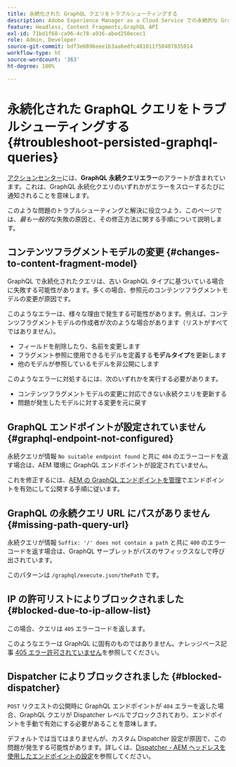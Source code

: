 ```yaml
---
title: 永続化された GraphQL クエリをトラブルシューティングする
description: Adobe Experience Manager as a Cloud Service での永続的な GraphQL クエリの問題をトラブルシューティングする方法を説明します。
feature: Headless, Content Fragments,GraphQL API
exl-id: 71bd1f68-ca96-4c78-a936-abed250ecec1
role: Admin, Developer
source-git-commit: bdf3e0896eee1b3aa6edfc481011f50407835014
workflow-type: ht
source-wordcount: '363'
ht-degree: 100%

---
```


# 永続化された GraphQL クエリをトラブルシューティングする {#troubleshoot-persisted-graphql-queries}

[アクションセンター](/help/operations/actions-center.md)には、**GraphQL 永続クエリエラー**&#x200B;のアラートが含まれています。これは、GraphQL 永続化クエリのいずれかがエラーをスローするたびに通知されることを意味します。

このような問題のトラブルシューティングと解決に役立つよう、このページでは、*最も一般的*&#x200B;な失敗の原因と、その修正方法に関する手順について説明します。

## コンテンツフラグメントモデルの変更 {#changes-to-content-fragment-model}

GraphQL で永続化されたクエリは、古い GraphQL タイプに基づいている場合に失敗する可能性があります。多くの場合、参照元のコンテンツフラグメントモデルの変更が原因です。

このようなエラーは、様々な理由で発生する可能性があります。例えば、コンテンツフラグメントモデルの作成者が次のような場合があります（リストがすべてではありません）。

* フィールドを削除したり、名前を変更します
* フラグメント参照に使用できるモデルを定義する&#x200B;**モデルタイプ**&#x200B;を更新します
* 他のモデルが参照しているモデルを非公開にします

このようなエラーに対処するには、次のいずれかを実行する必要があります。

* コンテンツフラグメントモデルの変更に対応できない永続クエリを更新する
* 問題が発生したモデルに対する変更を元に戻す

## GraphQL エンドポイントが設定されていません {#graphql-endpoint-not-configured}

永続クエリが情報 `No suitable endpoint found` と共に `404` のエラーコードを返す場合は、AEM 環境に GraphQL エンドポイントが設定されていません。

これを修正するには、[AEM の GraphQL エンドポイントを管理](/help/headless/graphql-api/graphql-endpoint.md)でエンドポイントを有効にして公開する手順に従います。

## GraphQL の永続クエリ URL にパスがありません {#missing-path-query-url}

永続クエリが情報 `Suffix: '/' does not contain a path` と共に `400` のエラーコードを返す場合は、GraphQL サーブレットがパスのサフィックスなしで呼び出されています。

このパターンは `/graphql/execute.json/thePath` です。

## IP の許可リストによりブロックされました {#blocked-due-to-ip-allow-list}

この場合、クエリは `405` エラーコードを返します。

このようなエラーは GraphQL に固有のものではありません。ナレッジベース記事 [405 エラー許可されていません](https://experienceleague.adobe.com/ja/docs/experience-cloud-kcs/kbarticles/ka-20824)を参照してください。

## Dispatcher によりブロックされました {#blocked-dispatcher}

`POST` リクエストの公開時に GraphQL エンドポイントが `404` エラーを返した場合、GraphQL クエリが Dispatcher レベルでブロックされており、エンドポイントを手動で有効にする必要があることを意味します。

デフォルトでは当てはまりませんが、カスタム Dispatcher 設定が原因で、この問題が発生する可能性があります。詳しくは、[Dispatcher - AEM ヘッドレスを使用したエンドポイントの設定](/help/headless/deployment/dispatcher.md)を参照してください。
